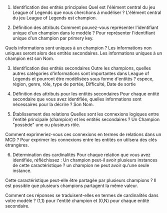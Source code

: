 1. Identification des entités principales
Quel est l'élément central du jeu League of Legends que nous cherchons à modéliser ?
L'élément central du jeu League of Legends est champion. 

2. Définition des attributs
Comment pouvez-vous représenter l'identifiant unique d'un champion dans le modèle ?
Pour représenter l'identifiant unique d'un champion par primery key.

Quels informations sont uniques à un champion ? Les informations non uniques seront alors des entités secondaires.
Les informations uniques à un champion est son Nom. 

3. Identification des entités secondaires
Outre les champions, quelles autres catégories d'informations sont importantes dans League of Legends et pourront être modélisées sous forme d'entités ?
espece, région, genre, rôle, type de portée, Difficulté, Date de sortie
   

4. Définition des attributs pour les entités secondaires
Pour chaque entité secondaire que vous avez identifiée, quelles informations sont nécessaires pour la décrire ?
Son Nom.

5. Établissement des relations
Quelles sont les connexions logiques entre l'entité principale (champion) et les entités secondaires ?
Un Champion "possède" une ou plusieurs rôle.

Comment exprimeriez-vous ces connexions en termes de relations dans un MCD ?
Pour exprimer les connexions entre les entités on utilsera des clés étrangères.

6. Détermination des cardinalités
Pour chaque relation que vous avez identifiée, réfléchissez :
Un champion peut-il avoir plusieurs instances de cette caractéristique ?
un champion ne peut avoir qu'une seule instance.

Cette caractéristique peut-elle être partagée par plusieurs champions ?
Il est possible que plusieurs champions partagent la même valeur.

Comment ces réponses se traduisent-elles en termes de cardinalités dans votre modèle ?
(1,1) pour l'entité champion et (0,N) pour chaque entité secondaire.

